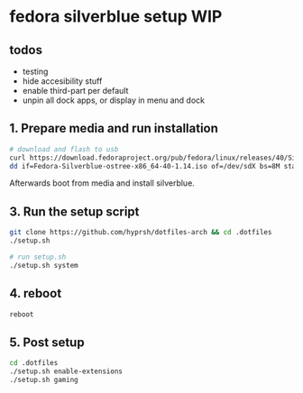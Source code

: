 # fedora silverblue setup WIP

## todos

- testing
- hide accesibility stuff
- enable third-part per default
- unpin all dock apps, or display in menu and dock

## 1. Prepare media and run installation

```bash
# download and flash to usb
curl https://download.fedoraproject.org/pub/fedora/linux/releases/40/Silverblue/x86_64/iso/Fedora-Silverblue-ostree-x86_64-40-1.14.iso -O
dd if=Fedora-Silverblue-ostree-x86_64-40-1.14.iso of=/dev/sdX bs=8M status=progress oflag=direct
```

Afterwards boot from media and install silverblue.


## 3. Run the setup script

```bash
git clone https://github.com/hyprsh/dotfiles-arch && cd .dotfiles
./setup.sh

# run setup.sh
./setup.sh system
```

## 4. reboot

```bash
reboot
```

## 5. Post setup

```sh
cd .dotfiles
./setup.sh enable-extensions
./setup.sh gaming
```
